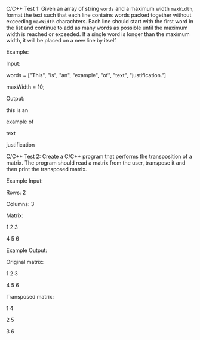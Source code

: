 C/C++ Test 1:
Given an array of string `words` and a maximum width `maxWidth`, format the text such that each line contains words packed together without exceeding `maxWidth` charachters. Each line should start with the first word in the list and continue to add as many words as possible until the maximum width is reached or exceeded. If a single word is longer than the maximum width, it will be placed on a new line by itself



Example:



Input:

words = ["This", "is", "an", "example", "of", "text", "justification."]

maxWidth = 10;



Output:

this is an

example of

text

justification







C/C++ Test 2:
Create a C/C++ program that performs the transposition of a matrix. The program should read a matrix from the user, transpose it and then print the transposed matrix.



Example Input:

Rows: 2

Columns: 3

Matrix:

1 2 3

4 5 6



Example Output:

Original matrix:

1 2 3

4 5 6



Transposed matrix:

1 4

2 5

3 6

